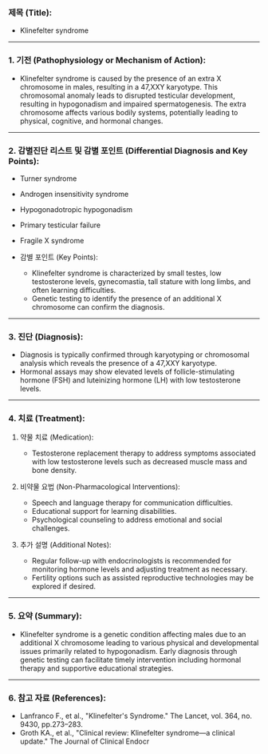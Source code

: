 

### 제목 (Title):
- Klinefelter syndrome

---

### 1. 기전 (Pathophysiology or Mechanism of Action):

- Klinefelter syndrome is caused by the presence of an extra X chromosome in males, resulting in a 47,XXY karyotype. This chromosomal anomaly leads to disrupted testicular development, resulting in hypogonadism and impaired spermatogenesis. The extra chromosome affects various bodily systems, potentially leading to physical, cognitive, and hormonal changes.

---

### 2. 감별진단 리스트 및 감별 포인트 (Differential Diagnosis and Key Points):

- Turner syndrome
- Androgen insensitivity syndrome
- Hypogonadotropic hypogonadism
- Primary testicular failure
- Fragile X syndrome

- 감별 포인트 (Key Points): 
  - Klinefelter syndrome is characterized by small testes, low testosterone levels, gynecomastia, tall stature with long limbs, and often learning difficulties.
  - Genetic testing to identify the presence of an additional X chromosome can confirm the diagnosis.

---

### 3. 진단 (Diagnosis):

- Diagnosis is typically confirmed through karyotyping or chromosomal analysis which reveals the presence of a 47,XXY karyotype.
- Hormonal assays may show elevated levels of follicle-stimulating hormone (FSH) and luteinizing hormone (LH) with low testosterone levels.

---

### 4. 치료 (Treatment):

1. 약물 치료 (Medication):
    - Testosterone replacement therapy to address symptoms associated with low testosterone levels such as decreased muscle mass and bone density.
    
2. 비약물 요법 (Non-Pharmacological Interventions):
    - Speech and language therapy for communication difficulties.
    - Educational support for learning disabilities.
    - Psychological counseling to address emotional and social challenges.

3. 추가 설명 (Additional Notes):
    - Regular follow-up with endocrinologists is recommended for monitoring hormone levels and adjusting treatment as necessary.
    - Fertility options such as assisted reproductive technologies may be explored if desired.

---

### 5. 요약 (Summary):

- Klinefelter syndrome is a genetic condition affecting males due to an additional X chromosome leading to various physical and developmental issues primarily related to hypogonadism. Early diagnosis through genetic testing can facilitate timely intervention including hormonal therapy and supportive educational strategies.

---

### 6. 참고 자료 (References):

- Lanfranco F., et al., "Klinefelter's Syndrome." The Lancet, vol. 364, no. 9430, pp.273–283.
- Groth KA., et al., "Clinical review: Klinefelter syndrome—a clinical update." The Journal of Clinical Endocr